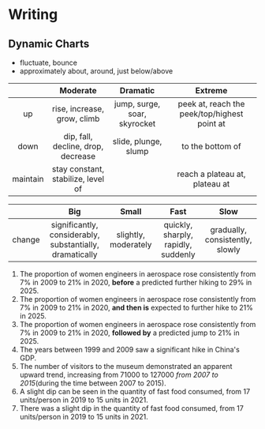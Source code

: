 # Writing

## Dynamic Charts

- fluctuate, bounce
- approximately about, around, just below/above

|          |            **Moderate**            |         **Dramatic**         |                  **Extreme**                  |
| :------: | :--------------------------------: | :--------------------------: | :-------------------------------------------: |
|    up    |    rise, increase, grow, climb     | jump, surge, soar, skyrocket | peek at, reach the  peek/top/highest point at |
|   down   | dip, fall, decline, drop, decrease |     slide, plunge, slump     |               to the bottom of                |
| maintain | stay constant, stabilize, level of |                              |        reach a plateau at, plateau at         |

|        |                         **Big**                          |      **Small**       |              **Fast**               |            **Slow**             |
| :----: | :------------------------------------------------------: | :------------------: | :---------------------------------: | :-----------------------------: |
| change | significantly, considerably, substantially, dramatically | slightly, moderately | quickly, sharply, rapidly, suddenly | gradually, consistently, slowly |

1. The proportion of women engineers in aerospace rose consistently from 7% in 2009 to 21% in 2020, **before** a predicted further hiking to 29% in 2025.
2. The proportion of women engineers in aerospace rose consistently from 7% in 2009 to 21% in 2020, **and then is** expected to further hike to 21% in 2025.
3. The proportion of women engineers in aerospace rose consistently from 7% in 2009 to 21% in 2020, **followed by** a predicted jump to 21% in 2025.
4. The years between 1999 and 2009 saw a significant hike in China's GDP.
5. The number of visitors to the museum demonstrated an apparent upward trend, increasing from 71000 to 127000 *from 2007 to 2015*(during the time between 2007 to 2015).
6. A slight dip can be seen in the quantity of fast food consumed, from 17 units/person in 2019 to 15 units in 2021.
7. There was a slight dip in the quantity of fast food consumed, from 17 units/person in 2019 to 15 units in 2021.
